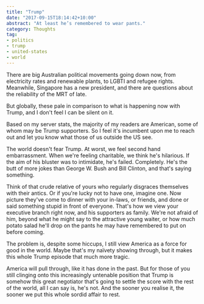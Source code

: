 ```yaml
---
title: "Trump"
date: "2017-09-15T18:14:42+10:00"
abstract: "At least he’s remembered to wear pants."
category: Thoughts
tag:
- politics
- trump
- united-states
- world
---
```

There are big Australian political movements going down now, from electricity rates and renewable plants, to LGBTI and refugee rights. Meanwhile, Singapore has a new president, and there are questions about the reliability of the MRT of late.

But globally, these pale in comparison to what is happening now with Trump, and I don't feel I can be silent on it.

Based on my server stats, the majority of my readers are American, some of whom may be Trump supporters. So I feel it's incumbent upon me to reach out and let you know what those of us outside the US see.

The world doesn't fear Trump. At worst, we feel second hand embarrassment. When we're feeling charitable, we think he's hilarious. If the aim of his bluster was to intimidate, he's failed. Completely. He's the butt of more jokes than George W. Bush and Bill Clinton, and that's saying something.

Think of that crude relative of yours who regularly disgraces themselves with their antics. Or if you're lucky not to have one, imagine one. Now picture they've come to dinner with your in-laws, or friends, and done or said something stupid in front of everyone. That's how we view your executive branch right now, and his supporters as family. We're not afraid of him, beyond what he might say to the attractive young waiter, or how much potato salad he'll drop on the pants he may have remembered to put on before coming.

The problem is, despite some hiccups, I still view America as a force for good in the world. Maybe that's my naïvety showing through, but it makes this whole Trump episode that much more tragic.

America will pull through, like it has done in the past. But for those of you still clinging onto this increasingly untenable position that Trump is somehow this great negotiator that's going to settle the score with the rest of the world, all I can say is, he's not. And the sooner you realise it, the sooner we put this whole sordid affair to rest.

